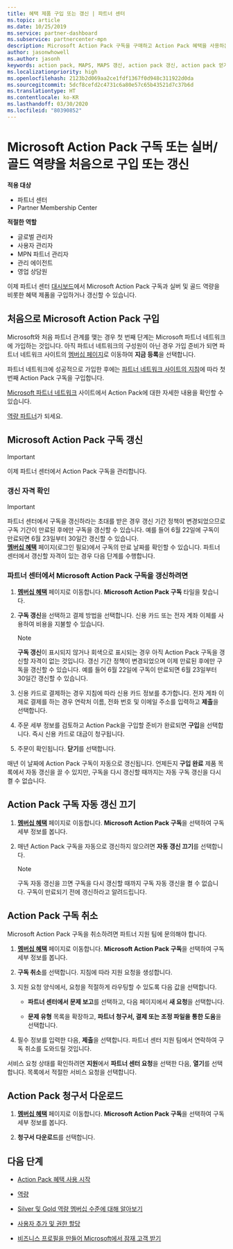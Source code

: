```yaml
---
title: 혜택 제품 구입 또는 갱신 | 파트너 센터
ms.topic: article
ms.date: 10/25/2019
ms.service: partner-dashboard
ms.subservice: partnercenter-mpn
description: Microsoft Action Pack 구독을 구매하고 Action Pack 혜택을 사용하는 방법을 알아보세요. 또한 청구서를 갱신, 취소, 보는 방법도 알아보세요.
author: jasonwhowell
ms.author: jasonh
keywords: action pack, MAPS, MAPS 갱신, action pack 갱신, action pack 얻기
ms.localizationpriority: high
ms.openlocfilehash: 2123b2d069aa2ce1fdf1367f0d948c311922d0da
ms.sourcegitcommit: 5dcf8cefd2c4731c6a80e57c65b43521d7c37b6d
ms.translationtype: HT
ms.contentlocale: ko-KR
ms.lasthandoff: 03/30/2020
ms.locfileid: "80390852"
---
```

# <a name="buy-for-the-first-time-or-renew-a-microsoft-action-pack-subscription-or-the-silver-or-gold-competencies"></a>Microsoft Action Pack 구독 또는 실버/골드 역량을 처음으로 구입 또는 갱신

**적용 대상**

-  파트너 센터
-  Partner Membership Center

**적절한 역할**
-   글로벌 관리자
-   사용자 관리자
-   MPN 파트너 관리자
-   관리 에이전트
-   영업 상담원

이제 파트너 센터 [대시보드](https://docs.microsoft.com/partner-center/)에서 Microsoft Action Pack 구독과 실버 및 골드 역량을 비롯한 혜택 제품을 구입하거나 갱신할 수 있습니다. 

## <a name="buy-microsoft-action-pack-for-the-first-time"></a>처음으로 Microsoft Action Pack 구입

Microsoft와 처음 파트너 관계를 맺는 경우 첫 번째 단계는 Microsoft 파트너 네트워크에 가입하는 것입니다. 아직 파트너 네트워크의 구성원이 아닌 경우 가입 준비가 되면 파트너 네트워크 사이트의 [멤버십 페이지](https://partner.microsoft.com/membership)로 이동하여 **지금 등록**을 선택합니다. 

파트너 네트워크에 성공적으로 가입한 후에는 [파트너 네트워크 사이트의 지침](https://partner.microsoft.com/membership/action-pack)에 따라 첫 번째 Action Pack 구독을 구입합니다. 

[Microsoft 파트너 네트워크](https://partner.microsoft.com/membership/internal-use-software#simple-tab-content-3) 사이트에서 Action Pack에 대한 자세한 내용을 확인할 수 있습니다.

[역량 파트너](https://partner.microsoft.com/membership/competencies)가 되세요. 

## <a name="renew-a-microsoft-action-pack-subscription"></a>Microsoft Action Pack 구독 갱신

>[!IMPORTANT]
>이제 파트너 센터에서 Action Pack 구독을 관리합니다.

### <a name="check-your-renewal-eligibility"></a>갱신 자격 확인

>[!IMPORTANT]
>파트너 센터에서 구독을 갱신하라는 초대를 받은 경우 갱신 기간 정책이 변경되었으므로 구독 기간이 만료된 후에만 구독을 갱신할 수 있습니다. 예를 들어 6월 22일에 구독이 만료되면 6월 23일부터 30일간 갱신할 수 있습니다.       
>[**멤버십 혜택**](https://partnercenter.microsoft.com/pcv/partnership/offers) 페이지(로그인 필요)에서 구독의 만료 날짜를 확인할 수 있습니다. 파트너 센터에서 갱신할 자격이 있는 경우 다음 단계를 수행합니다.  

### <a name="to-renew-a-microsoft-action-pack-subscription-in-the-partner-center"></a>파트너 센터에서 Microsoft Action Pack 구독을 갱신하려면

1. [**멤버십 혜택**](https://partnercenter.microsoft.com/pcv/partnership/offers) 페이지로 이동합니다. **Microsoft Action Pack 구독** 타일을 찾습니다.  

2. **구독 갱신**을 선택하고 결제 방법을 선택합니다. 신용 카드 또는 전자 계좌 이체를 사용하여 비용을 지불할 수 있습니다.

    >[!NOTE]
    >**구독 갱신**이 표시되지 않거나 회색으로 표시되는 경우 아직 Action Pack 구독을 갱신할 자격이 없는 것입니다. 갱신 기간 정책이 변경되었으며 이제 만료된 후에만 구독을 갱신할 수 있습니다. 예를 들어 6월 22일에 구독이 만료되면 6월 23일부터 30일간 갱신할 수 있습니다.  

3. 신용 카드로 결제하는 경우 지침에 따라 신용 카드 정보를 추가합니다. 전자 계좌 이제로 결제를 하는 경우 연락처 이름, 전화 번호 및 이메일 주소를 입력하고 **제출**을 선택합니다. 
     
4. 주문 세부 정보를 검토하고 Action Pack을 구입할 준비가 완료되면 **구입**을 선택합니다. 즉시 신용 카드로 대금이 청구됩니다.

5. 주문이 확인됩니다. **닫기**를 선택합니다.

매년 이 날짜에 Action Pack 구독이 자동으로 갱신됩니다. 언제든지 **구입 완료** 제품 목록에서 자동 갱신을 끌 수 있지만, 구독을 다시 갱신할 때까지는 자동 구독 갱신을 다시 켤 수 없습니다. 


## <a name="turn-off-automatic-action-pack-subscription-renewal"></a>Action Pack 구독 자동 갱신 끄기

1. [**멤버십 혜택**](https://partnercenter.microsoft.com/pcv/partnership/offers) 페이지로 이동합니다.  **Microsoft Action Pack 구독**을 선택하여 구독 세부 정보를 봅니다. 

2. 매년 Action Pack 구독을 자동으로 갱신하지 않으려면 **자동 갱신 끄기**를 선택합니다. 

    >[!NOTE]
    >구독 자동 갱신을 끄면 구독을 다시 갱신할 때까지 구독 자동 갱신을 켤 수 없습니다. 구독이 만료되기 전에 갱신하라고 알려드립니다.


## <a name="cancel-your-action-pack-subscription"></a>Action Pack 구독 취소

Microsoft Action Pack 구독을 취소하려면 파트너 지원 팀에 문의해야 합니다.

1. [**멤버십 혜택**](https://partnercenter.microsoft.com/pcv/partnership/offers) 페이지로 이동합니다. **Microsoft Action Pack 구독**을 선택하여 구독 세부 정보를 봅니다. 

3. **구독 취소**를 선택합니다. 지침에 따라 지원 요청을 생성합니다. 

4. 지원 요청 양식에서, 요청을 적절하게 라우팅할 수 있도록 다음 값을 선택합니다.

    -  **파트너 센터에서 문제 보고**를 선택하고, 다음 페이지에서 **새 요청**을 선택합니다.

    -  **문제 유형** 목록을 확장하고, **파트너 청구서, 결제 또는 조정 파일을 통한 도움**을 선택합니다. 

5. 필수 정보를 입력한 다음, **제출**을 선택합니다. 파트너 센터 지원 팀에서 연락하여 구독 취소를 도와드릴 것입니다.

서비스 요청 상태를 확인하려면 **지원**에서 **파트너 센터 요청**을 선택한 다음, **열기**를 선택합니다. 목록에서 적절한 서비스 요청을 선택합니다.  

## <a name="download-your-action-pack-invoice"></a>Action Pack 청구서 다운로드

1. [**멤버십 혜택**](https://partnercenter.microsoft.com/pcv/partnership/offers) 페이지로 이동합니다. **Microsoft Action Pack 구독**을 선택하여 구독 세부 정보를 봅니다. 

3. **청구서 다운로드**를 선택합니다.
 
## <a name="next-steps"></a>다음 단계

-   [Action Pack 혜택 사용 시작](manage-your-partner-network-benefits.md)

-   [역량](learn-about-competencies.md)

-   [Silver 및 Gold 역량 멤버십 수준에 대해 알아보기](https://partner.microsoft.com/membership/internal-use-software#simple-tab-content-2)

-   [사용자 추가 및 권한 할당](create-user-accounts-and-set-permissions.md)

-   [비즈니스 프로필을 만들어 Microsoft에서 잠재 고객 받기](create-a-marketing-profile.md)



